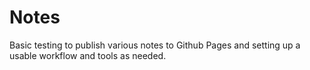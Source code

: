 # Notes

Basic testing to publish various notes to Github Pages and setting up a usable workflow and tools as needed.